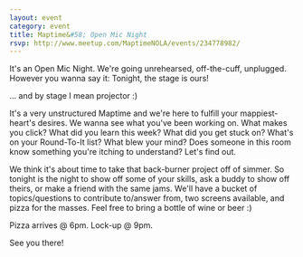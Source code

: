 ```yaml
---
layout: event
category: event
title: Maptime&#58; Open Mic Night
rsvp: http://www.meetup.com/MaptimeNOLA/events/234778982/
---
```


It's an Open Mic Night. We're going unrehearsed, off-the-cuff, unplugged. However you wanna say it: Tonight, the stage is ours! 

... and by stage I mean projector :) 

It's a very unstructured Maptime and we're here to fulfill your mappiest-heart's desires. We wanna see what you've been working on. What makes you click? What did you learn this week?  What did you get stuck on? What's on your Round-To-It list? What blew your mind? Does someone in this room know something you're itching to understand? Let's find out. 

We think it's about time to take that back-burner project off of simmer. So tonight is the night to show off some of your skills, ask a buddy to show off theirs, or make a friend with the same jams. We'll have a bucket of topics/questions to contribute to/answer from, two screens available, and pizza for the masses. Feel free to bring a bottle of wine or beer :)

Pizza arrives  @ 6pm. Lock-up @ 9pm.

See you there!
